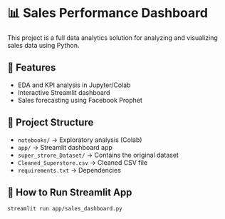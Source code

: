 # 📊 Sales Performance Dashboard

This project is a full data analytics solution for analyzing and visualizing sales data using Python.

## 🔧 Features
- EDA and KPI analysis in Jupyter/Colab
- Interactive Streamlit dashboard
- Sales forecasting using Facebook Prophet

## 📁 Project Structure
- `notebooks/` → Exploratory analysis (Colab)
- `app/` → Streamlit dashboard app
- `super_strore_Dataset/` → Contains the original dataset
- `Cleaned_Superstore.csv` → Cleaned CSV file
- `requirements.txt` → Dependencies

## 🚀 How to Run Streamlit App
```bash
streamlit run app/sales_dashboard.py
